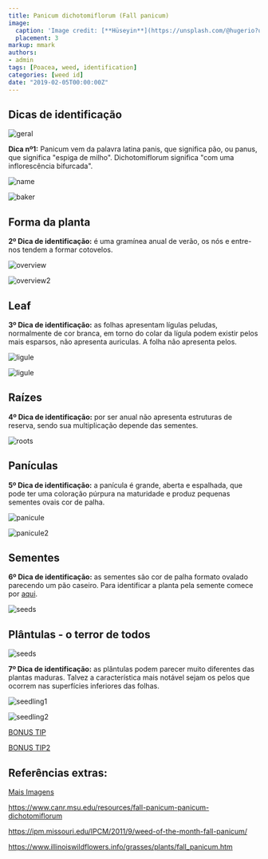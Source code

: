 ```yaml
---
title: Panicum dichotomiflorum (Fall panicum)
image:
  caption: 'Image credit: [**Hüseyin**](https://unsplash.com/@hugerio?utm_source=unsplash&utm_medium=referral&utm_content=creditCopyText)'
  placement: 3
markup: mmark
authors:
- admin
tags: [Poacea, weed, identification]
categories: [weed id]
date: "2019-02-05T00:00:00Z"
---
```

## Dicas de identificação

![geral](https://github.com/vitoranunciato/academic-kickstart/blob/master/content/pt/post/panicum%20dichotomiflorum/image/geral.jpg?raw=true)

**Dica nº1:** Panicum vem da palavra latina panis, que significa pão, ou panus, que significa "espiga de milho". Dichotomiflorum significa "com uma inflorescência bifurcada". 

![name](https://github.com/vitoranunciato/academic-kickstart/blob/master/content/pt/post/panicum%20dichotomiflorum/image/name.png?raw=true)
 
![baker](https://media.giphy.com/media/eflqbm2xRZf8c/giphy.gif)

## Forma da planta

**2º Dica de identificação:** é uma gramínea anual de verão, os nós e entre-nos tendem a formar cotovelos.

![overview](https://github.com/vitoranunciato/academic-kickstart/blob/master/content/pt/post/panicum%20dichotomiflorum/image/overview.jpg?raw=true)

![overview2](https://github.com/vitoranunciato/academic-kickstart/blob/master/content/pt/post/panicum%20dichotomiflorum/image/overview2.jpg?raw=true)

## Leaf

**3º Dica de identificação:** as folhas apresentam lígulas peludas, normalmente de cor branca, em torno do colar da lígula podem existir pelos mais esparsos, não apresenta auriculas. A folha não apresenta pelos.

![ligule](https://github.com/vitoranunciato/academic-kickstart/blob/master/content/pt/post/panicum%20dichotomiflorum/image/ligule0.jpg?raw=true)

![ligule](https://github.com/vitoranunciato/academic-kickstart/blob/master/content/pt/post/panicum%20dichotomiflorum/image/unnamed.jpg?raw=true)


## Raízes
**4º Dica de identificação:** por ser anual não apresenta estruturas de reserva, sendo sua multiplicação depende das sementes.

![roots](https://github.com/vitoranunciato/academic-kickstart/blob/master/content/pt/post/panicum%20dichotomiflorum/image/roots.jpg?raw=true)

## Panículas
**5º Dica de identificação:** a panícula é grande, aberta e espalhada, que pode ter uma coloração púrpura na maturidade e produz pequenas sementes ovais cor de palha.

![panicule](https://github.com/vitoranunciato/academic-kickstart/blob/master/content/pt/post/panicum%20dichotomiflorum/image/panicule.jpg?raw=true)

![panicule2](https://github.com/vitoranunciato/academic-kickstart/blob/master/content/pt/post/panicum%20dichotomiflorum/image/panicule3.jpg?raw=true)

## Sementes
**6º Dica de identificação:** as sementes são cor de palha formato ovalado parecendo um pão caseiro. Para identificar a planta pela semente comece por [aqui](http://idtools.org/id/table_grape/weed-tool/key/GrapeGrassKey/Media/Html/fact_sheets/Pan-dic.html).

![seeds](https://github.com/vitoranunciato/academic-kickstart/blob/master/content/pt/post/panicum%20dichotomiflorum/image/seeds.jpg?raw=true)

## Plântulas - o terror de todos
![seeds](https://media.giphy.com/media/hXafx5jj9HVBe/giphy.gif)

**7º Dica de identificação:** as plântulas podem parecer muito diferentes das plantas maduras. Talvez a característica mais notável sejam os pelos que ocorrem nas superfícies inferiores das folhas.

![seedling1](https://github.com/vitoranunciato/academic-kickstart/blob/master/content/pt/post/panicum%20dichotomiflorum/image/seedling2.jpg?raw=true)

![seedling2](https://github.com/vitoranunciato/academic-kickstart/blob/master/content/pt/post/panicum%20dichotomiflorum/image/seedling3.jpg?raw=true)

[BONUS TIP](https://www.youtube.com/watch?v=QK5ySp7uMyo)

[BONUS TIP2](https://www.youtube.com/watch?v=QDZEqj0R_zs)

## Referências extras:
[Mais Imagens](https://calphotos.berkeley.edu/cgi/img_query?where-lifeform=any&rel-taxon=contains&where-taxon=Panicum+dichotomiflorum&rel-namesoup=matchphrase&where-namesoup=&rel-location=matchphrase&where-location=&rel-county=eq&where-county=any&rel-state=eq&where-state=any&rel-country=eq&where-country=any&where-collectn=any&rel-photographer=contains&where-photographer=&rel-kwid=equals&where-kwid=&max_rows=24)

https://www.canr.msu.edu/resources/fall-panicum-panicum-dichotomiflorum

https://ipm.missouri.edu/IPCM/2011/9/weed-of-the-month-fall-panicum/

https://www.illinoiswildflowers.info/grasses/plants/fall_panicum.htm
